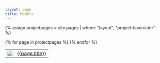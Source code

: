 ```yaml
---
layout: page
title: Models
---
```


{% assign projectpages = site.pages | where: "layout", "project-lasercuter" %}

<table>
  {% for page in projectpages %}
    <tr>
      <td><a href="{{site.baseurl}}{{page.dir}}"><img class="largeicon" src="{{site.baseurl}}{{page.dir}}/{{page.images[0]}}"></a></td>
      <td><a href="{{site.baseurl}}{{page.dir}}">{{page.title}}</a></td>
    </tr>
  {% endfor %}
</table>
